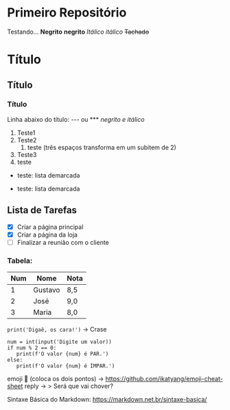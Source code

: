 # Primeiro Repositório
Testando...
**Negrito**
__negrito__
*Itálico*
_itálico_
~~Tachado~~
# Título
## Título
### Título
Linha abaixo do título: 
--- ou ***
_*negrito e itálico*_
1. Teste1
2. Teste2
   1. teste (três espaços transforma em um subitem de 2)
4. Teste3
5. teste
* teste: lista demarcada
- teste: lista demarcada

## Lista de Tarefas
- [x] Criar a página principal
- [x] Criar a página da loja
- [ ] Finalizar a reunião com o cliente

### Tabela:
Num | Nome | Nota
---|---|---
1 | Gustavo | 8,5
2 | José | 9,0
3 | Maria | 8,0

`print('Digaê, os cara!')` -> Crase
```
num = int(input('Digite um valor))
if num % 2 == 0:
   print(f'O valor {num} é PAR.')
else:
   print(f'O valor {num} é ÍMPAR.')
```
emoji 🖖 (coloca os dois pontos) -> https://github.com/ikatyang/emoji-cheat-sheet
reply -> > Será que vai chover?

Sintaxe Básica do Markdown: https://markdown.net.br/sintaxe-basica/
